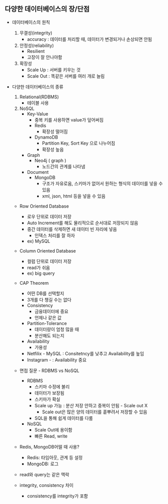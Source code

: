 ## 다양한 데이터베이스의 장/단점

- 데이터베이스의 원칙

  1. 무결성(integrity)
     - accuracy : 데이터를 처리할 때, 데이터가 변경되거나 손상되면 안됨
  2. 안정성(reliability)
     - Resilient
     - 고장이 잘 안나야함
  3. 확장성
     - Scale Up : 서버를 키우는 것
     - Scale Out : 똑같은 서버를 여러 개로 늘림

- 다양한 데이터베이스의 종류

  1. Relational(RDBMS)
     - 테이블 사용
  2. NoSQL
     - Key-Value
       - 중복 키를 사용하면 value가 덮어써짐
       - Redis
         - 확장성 떨어짐
       - DynamoDB
         - Partition Key, Sort Key 으로 나누어짐
         - 확장성 높음
     - Graph
       - Neo4j ( graph )
         - 노드간의 관계를 나타냄
     - Document
       - MongoDB
         - 구조가 자유로움, 스키마가 없어서 원하는 형식의 데이터를 넣을 수 있음
         - xml, json, html 등을 넣을 수 있음

  

  - Row Oriented Database
    - 로우 단위로 데이터 저장
    - Auto Increment를 해도 물리적으로 순서대로 저장되지 않음
    - 중간 데이터를 삭제하면 새 데이터 빈 자리에 넣음
      - 인덱스 처리를 잘 하자
    - ex) MySQL
  - Column Oriented Database
    - 컬럼 단위로 데이터 저장
    - read가 쉬움
    - ex) big query
  - CAP Theorem
    - 어떤 DB를 선택할지
    - 3개를 다 챙길 수는 없다
    - Consistency
      - 금융데이터에 중요
      - 언제나 같은 값
    - Partition-Tolerance
      - 데이터량이 엄청 많을 때
      - 분산해도 되는지
    - Availability
      - 가용성
    - Netfilix - MySQL : Consitetncy를 낮추고 Availability를 높임
    - Instagram - : Availability 중요
  - 면접 질문 - RDBMS vs NoSQL
    - RDBMS
      - 스키마 수정에 불리
      - 데이터가 보장됨
      - 스키마가 확실
      - Scale up 가능 : 분산 저장 안하고 중복이 안됨 - Scale out X
        - Scale out은 많은 양의 데이터를 흩뿌려서 저장할 수 있음
      - SQL을 통해 쉽게 데이터를 다룸
    - NoSQL
      - Scale Out에 용이함
      - 빠른 Read, write

  - Redis, MongoDB어떨 때 사용?
    - Redis: 타임아웃, 관계 등 설정
    - MongoDB: 로그
  - read와 query는 같은 맥락
  - integrity, consistency 차이
    - consistency를 integrity가 포함

